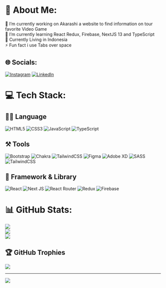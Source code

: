 # 💫 About Me:
🔭 I’m currently working on Akarashi a website to find information on tour favorite Video Game<br>🌱 I’m currently learning React Redux, Firebase, NextJS 13 and TypeScript<br>💬 Currently Living in Indonesia<br>⚡ Fun fact i use Tabs over space


## 🌐 Socials:
[![Instagram](https://img.shields.io/badge/Instagram-%23E4405F.svg?logo=Instagram&logoColor=white)](https://instagram.com/ravaazl) [![LinkedIn](https://img.shields.io/badge/LinkedIn-%230077B5.svg?logo=linkedin&logoColor=white)](https://linkedin.com/in/ethaniel) 

# 💻 Tech Stack:
## 👨‍💻 Language
![HTML5](https://img.shields.io/badge/html5-%23E34F26.svg?style=for-the-badge&logo=html5&logoColor=white) ![CSS3](https://img.shields.io/badge/css3-%231572B6.svg?style=for-the-badge&logo=css3&logoColor=white) ![JavaScript](https://img.shields.io/badge/javascript-%23323330.svg?style=for-the-badge&logo=javascript&logoColor=%23F7DF1E) ![TypeScript](https://img.shields.io/badge/typescript-%23007ACC.svg?style=for-the-badge&logo=typescript&logoColor=white)
## ⚒️ Tools
![Bootstrap](https://img.shields.io/badge/bootstrap-%23563D7C.svg?style=for-the-badge&logo=bootstrap&logoColor=white)  ![Chakra](https://img.shields.io/badge/chakra-%234ED1C5.svg?style=for-the-badge&logo=chakraui&logoColor=white) ![TailwindCSS](https://img.shields.io/badge/tailwindcss-%2338B2AC.svg?style=for-the-badge&logo=tailwind-css&logoColor=white) ![Figma](https://img.shields.io/badge/figma-%23F24E1E.svg?style=for-the-badge&logo=figma&logoColor=white) ![Adobe XD](https://img.shields.io/badge/Adobe%20XD-470137?style=for-the-badge&logo=Adobe%20XD&logoColor=#FF61F6) ![SASS](https://img.shields.io/badge/SASS-hotpink.svg?style=for-the-badge&logo=SASS&logoColor=white) ![TailwindCSS](https://img.shields.io/badge/tailwindcss-%2338B2AC.svg?style=for-the-badge&logo=tailwind-css&logoColor=white) 
## 📕 Framework & Library
![React](https://img.shields.io/badge/react-%2320232a.svg?style=for-the-badge&logo=react&logoColor=%2361DAFB) ![Next JS](https://img.shields.io/badge/Next-black?style=for-the-badge&logo=next.js&logoColor=white)  ![React Router](https://img.shields.io/badge/React_Router-CA4245?style=for-the-badge&logo=react-router&logoColor=white) ![Redux](https://img.shields.io/badge/redux-%23593d88.svg?style=for-the-badge&logo=redux&logoColor=white) ![Firebase](https://img.shields.io/badge/firebase-%23039BE5.svg?style=for-the-badge&logo=firebase) 
# 📊 GitHub Stats:
![](https://github-readme-stats.vercel.app/api?username=Ethaniel-Ravanello&theme=nightowl&hide_border=false&include_all_commits=true&count_private=true)<br/>
![](https://github-readme-streak-stats.herokuapp.com/?user=Ethaniel-Ravanello&theme=nightowl&hide_border=false)<br/>
![](https://github-readme-stats.vercel.app/api/top-langs/?username=Ethaniel-Ravanello&theme=nightowl&hide_border=false&include_all_commits=true&count_private=true&layout=compact)

## 🏆 GitHub Trophies
![](https://github-profile-trophy.vercel.app/?username=Ethaniel-Ravanello&theme=radical&no-frame=false&no-bg=true&margin-w=4)

---
[![](https://visitcount.itsvg.in/api?id=Ethaniel-Ravanello&icon=2&color=6)](https://visitcount.itsvg.in)

<!-- Proudly created with GPRM ( https://gprm.itsvg.in ) -->
